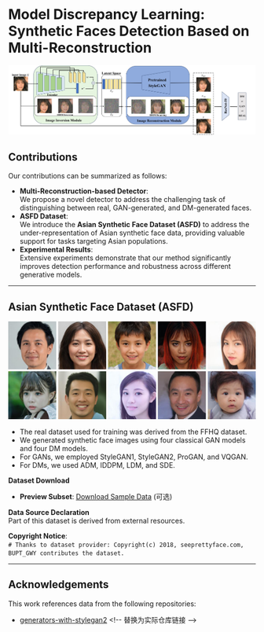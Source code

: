 # Model Discrepancy Learning: Synthetic Faces Detection Based on Multi-Reconstruction

![项目配图](method.jpg)  <!-- 替换为实际图片路径 -->

## Contributions
Our contributions can be summarized as follows:
- **Multi-Reconstruction-based Detector**:  
  We propose a novel detector to address the challenging task of distinguishing between real, GAN-generated, and DM-generated faces.
- **ASFD Dataset**:  
  We introduce the **Asian Synthetic Face Dataset (ASFD)** to address the under-representation of Asian synthetic face data, providing valuable support for tasks targeting Asian populations.
- **Experimental Results**:  
  Extensive experiments demonstrate that our method significantly improves detection performance and robustness across different generative models.

---

## Asian Synthetic Face Dataset (ASFD)
![ASFD Dataset Example](ASFD_example.png)  <!-- 替换为实际图片路径 -->

- The real dataset used for training was derived from the FFHQ dataset.
- We generated synthetic face images using four classical GAN models and four DM models.
- For GANs, we employed StyleGAN1, StyleGAN2, ProGAN, and VQGAN.
- For DMs, we used ADM, IDDPM, LDM, and SDE.

**Dataset Download**  
- **Preview Subset**: [Download Sample Data](https://your-dataset-link.com/asfd_sample.zip) (可选)

**Data Source Declaration**  
Part of this dataset is derived from external resources.  

**Copyright Notice**:  
`# Thanks to dataset provider: Copyright(c) 2018, seeprettyface.com, BUPT_GWY contributes the dataset.`  

---

## Acknowledgements
This work references data from the following repositories:
- [generators-with-stylegan2]([https://github.com/xxx](https://github.com/a312863063/generators-with-stylegan2))  <!-- 替换为实际仓库链接 -->
